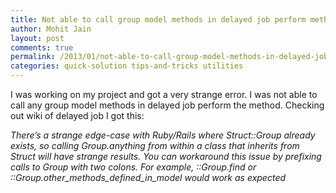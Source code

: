 ```yaml
---
title: Not able to call group model methods in delayed job perform method
author: Mohit Jain
layout: post
comments: true
permalink: /2013/01/not-able-to-call-group-model-methods-in-delayed-job-perform-method/
categories: quick-solution tips-and-tricks utilities
---
```


I was working on my project and got a very strange error. I was not able to call any group model methods in delayed job perform the method. Checking out wiki of delayed job I got this:

*There’s a strange edge-case with Ruby/Rails where Struct::Group already exists, so calling Group.anything from within a class that inherits from Struct will have strange results. You can workaround this issue by prefixing calls to Group with two colons. For example, ::Group.find or ::Group.other\_methods\_defined\_in\_model would work as expected*
